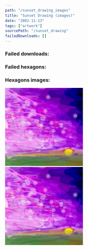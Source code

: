 ```yaml
---
path: "/sunset_drawing_images"
title: "Sunset Drawing (images)"
date: "2002-11-13"
tags: ["artwork"]
sourcePath: "/sunset_drawing"
failedDownloads: []
---
```



### Failed downloads:

### Failed hexagons:

### Hexagons images:
![sunset_11_13_02.jpeg_hexagon.jpeg](sunset_11_13_02.jpeg_hexagon.jpeg)
 ![sunset_11_13_02.jpg_hexagon.jpeg](sunset_11_13_02.jpg_hexagon.jpeg)
